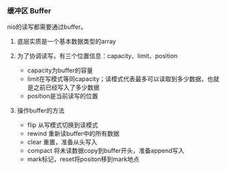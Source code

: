 ### 缓冲区 Buffer

nio的读写都需要通过buffer。

1. 底层实质是一个基本数据类型的array
2. 为了协调读写，有三个位置信息：capacity、limit、position

	- capacity为buffer的容量
	- limit在写模式等同capacity；读模式代表最多可以读取到多少数据，也就是之前已经写入了多少数据
	- position是当前读写的位置

3. 操作buffer的方法

	- flip 从写模式切换到读模式
	- rewind 重新读buffer中的所有数据
	- clear 重置，准备从头写入
	- compact 将未读数据copy到buffer开头，准备append写入
	- mark标记，reset将positon移到mark地点